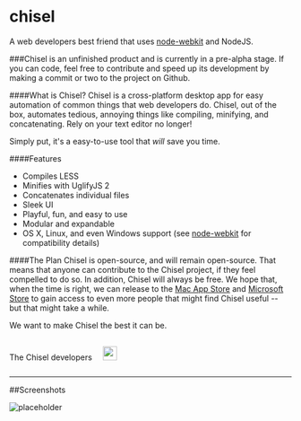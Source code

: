 chisel
======

A web developers best friend that uses [node-webkit](https://github.com/rogerwang/node-webkit) and NodeJS.

[//]: # (Everything after the "WEB_CONTENT_START" below will be               )
[//]: # (what's actually embedded at http://austinj.net/chisel/               )
[//]: # (Everything before is GitHub specific, and everything after is on both)

[//]: # (WEB_CONTENT_START)

###Chisel is an unfinished product and is currently in a pre-alpha stage. If you can code, feel free to contribute and speed up its development by making a commit or two to the project on Github.

####What is Chisel?
Chisel is a cross-platform desktop app for easy automation of common things that web developers do. Chisel, out of the box, automates tedious, annoying things like compiling, minifying, and concatenating. Rely on your text editor no longer!

Simply put, it's a easy-to-use tool that *will* save you time.

####Features
- Compiles LESS
- Minifies with UglifyJS 2
- Concatenates individual files
- Sleek UI
- Playful, fun, and easy to use
- Modular and expandable
- OS X, Linux, and even Windows support (see [node-webkit](https://github.com/rogerwang/node-webkit) for compatibility details)


####The Plan
Chisel is open-source, and will remain open-source. That means that anyone can contribute to the Chisel project, if they feel compelled to do so. In addition, Chisel will always be free. We hope that, when the time is right, we can release to the [Mac App Store](http://www.apple.com/osx/apps/app-store/) and [Microsoft Store](http://www.microsoftstore.com/store/msusa/en_US/list/Popular-apps-for-Windows-8/categoryID.67741000) to gain access to even more people that might find Chisel useful -- but that might take a while.

We want to make Chisel the best it can be.

<span class="signature">The Chisel developers <a href="https://twitter.com/au5ton/lists/chisel-developers/members"><img src="http://i.imgur.com/W0wpi4f.png" width="25" style="margin:15px;"></a></span>

---


##Screenshots


![placeholder](http://placehold.it/281x500)
